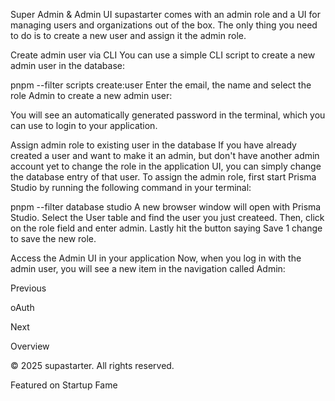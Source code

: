 Super Admin & Admin UI
supastarter comes with an admin role and a UI for managing users and organizations out of the box. The only thing you need to do is to create a new user and assign it the admin role.

Create admin user via CLI
You can use a simple CLI script to create a new admin user in the database:


pnpm --filter scripts create:user
Enter the email, the name and select the role Admin to create a new admin user:



You will see an automatically generated password in the terminal, which you can use to login to your application.

Assign admin role to existing user in the database
If you have already created a user and want to make it an admin, but don't have another admin account yet to change the role in the application UI, you can simply change the database entry of that user. To assign the admin role, first start Prisma Studio by running the following command in your terminal:


pnpm --filter database studio
A new browser window will open with Prisma Studio. Select the User table and find the user you just createed. Then, click on the role field and enter admin. Lastly hit the button saying Save 1 change to save the new role.

Access the Admin UI in your application
Now, when you log in with the admin user, you will see a new item in the navigation called Admin:



Previous

oAuth

Next

Overview

© 2025 supastarter. All rights reserved.

Featured on Startup Fame




